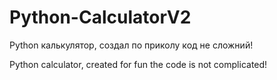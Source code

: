 # Python-CalculatorV2
Python калькулятор, создал по приколу код не сложний!

Python calculator, created for fun the code is not complicated!
